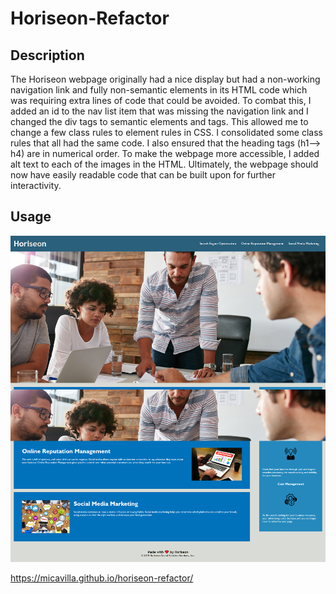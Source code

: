 # Horiseon-Refactor

## Description
The Horiseon webpage originally had a nice display but had a non-working navigation link and fully non-semantic elements in its HTML code which was requiring extra lines of code that could be avoided. To combat this, I added an id to the nav list item that was missing the navigation link and I changed the div tags to semantic elements and tags. This allowed me to change a few class rules to element rules in CSS. I consolidated some class rules that all had the same code. I also ensured that the heading tags (h1--> h4) are in numerical order. To make the webpage more accessible, I added alt text to each of the images in the HTML. Ultimately, the webpage should now have easily readable code that can be built upon for further interactivity.

## Usage
![webpage screenshot](assets/images/screencapture-micavilla-github-io-horiseon-refactor-2023-06-22-18_40_07.png)

https://micavilla.github.io/horiseon-refactor/
